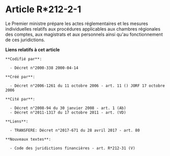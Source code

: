 # Article R*212-2-1

Le Premier ministre prépare les actes réglementaires et les mesures individuelles relatifs aux procédures applicables aux
chambres régionales des comptes, aux magistrats et aux personnels ainsi qu'au fonctionnement de ces juridictions.

**Liens relatifs à cet article**

	**Codifié par**:

	  - Décret n°2000-338 2000-04-14

	**Créé par**:

	  - Décret n°2006-1261 du 11 octobre 2006 - art. 11 () JORF 17 octobre 2006

	**Cité par**:

	  - Décret n°2008-94 du 30 janvier 2008 - art. 1 (Ab)
	  - Décret n°2011-1317 du 17 octobre 2011 - art. (VD)

	**Liens**:

	  - TRANSFERE: Décret n°2017-671 du 28 avril 2017 - art. 80

	**Nouveaux textes**:

	  - Code des juridictions financières - art. R*212-31 (V)
